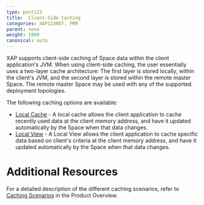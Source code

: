 ```yaml
---
type: post123
title:  Client-Side Caching
categories: XAP123NET, PRM
parent: none
weight: 1000
canonical: auto
---
```



XAP supports client-side caching of Space data within the client application's JVM. When using client-side caching, the user essentially uses a two-layer cache architecture: The first layer is stored locally, within the client's JVM, and the second layer is stored within the remote master Space. The remote master Space may be used with any of the supported deployment topologies.


The following caching options are available:

- [Local Cache](./local-cache.html) - A local cache allows the client application to cache recently used data at the client memory address, and have it updated automatically by the Space when that data changes.
- [Local View](./local-view.html) - A Local View allows the client application to cache specific data based on client's criteria at the client memory address, and have it updated automatically by the Space when that data changes.


# Additional Resources

For a detailed description of the different caching scenarios, refer to [Caching Scenarios](../overview/caching-scenarios.html) in the Product Overview.





